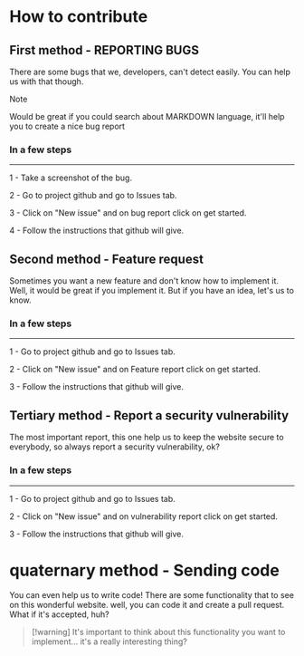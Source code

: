 # How to contribute

## First method - **REPORTING BUGS**

There are some bugs that we, developers, can't detect easily. You can help us with that though.

> [!NOTE]
> Would be great if you could search about MARKDOWN language, it'll help you to create a nice bug report

### In a few steps

---

1 - Take a screenshot of the bug.

2 - Go to project github and go to Issues tab.

3 - Click on "New issue" and on bug report click on get started.

4 - Follow the instructions that github will give.

## Second method - Feature request

Sometimes you want a new feature and don't know how to implement it. Well, it would be great if you implement it. But if you have an idea, let's us to know.

### In a few steps

---

1 - Go to project github and go to Issues tab.

2 - Click on "New issue" and on Feature report click on get started.

3 - Follow the instructions that github will give.

## Tertiary method - Report a security vulnerability

The most important report, this one help us to keep the website secure to everybody, so always report a security vulnerability, ok?

### In a few steps

---

1 - Go to project github and go to Issues tab.

2 - Click on "New issue" and on vulnerability report click on get started.

3 - Follow the instructions that github will give.

# quaternary method - Sending code

You can even help us to write code! There are some functionality that to see on this wonderful website. well, you can code it and create a pull request. What if it's accepted, huh?

> [!warning] It's important to think about this functionality you want to implement... it's a really interesting thing?
